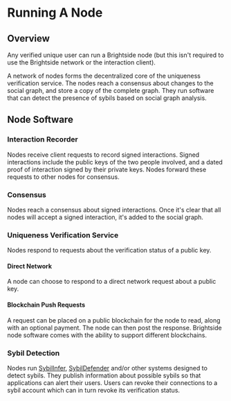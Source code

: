 # Running A Node
## Overview
Any verified unique user can run a Brightside node (but this isn't required to use the Brightside network or the interaction client).

A network of nodes forms the decentralized core of the uniqueness verification service. The nodes reach a consensus about changes to the social graph, and store a copy of the complete graph. They run software that can detect the presence of sybils based on social graph analysis.
## Node Software
### Interaction Recorder
Nodes receive client requests to record signed interactions. Signed interactions include the public keys of the two people involved, and a dated proof of interaction signed by their private keys. Nodes forward these requests to other nodes for consensus.
### Consensus
Nodes reach a consensus about signed interactions. Once it's clear that all nodes will accept a signed interaction, it's added to the social graph.
### Uniqueness Verification Service
Nodes respond to requests about the verification status of a public key.
#### Direct Network
A node can choose to respond to a direct network request about a public key.
#### Blockchain Push Requests
A request can be placed on a public blockchain for the node to read, along with an optional payment. The node can then post the response. Brightside node software comes with the ability to support different blockchains.
### Sybil Detection
Nodes run [SybilInfer](http://citeseerx.ist.psu.edu/viewdoc/summary?doi=10.1.1.149.6318), [SybilDefender](https://pdfs.semanticscholar.org/7606/64eab41125b06692a95832961bc5473d2aae.pdf) and/or other systems designed to detect sybils. They publish information about possible sybils so that applications can alert their users. Users can revoke their connections to a sybil account which can in turn revoke its verification status.
